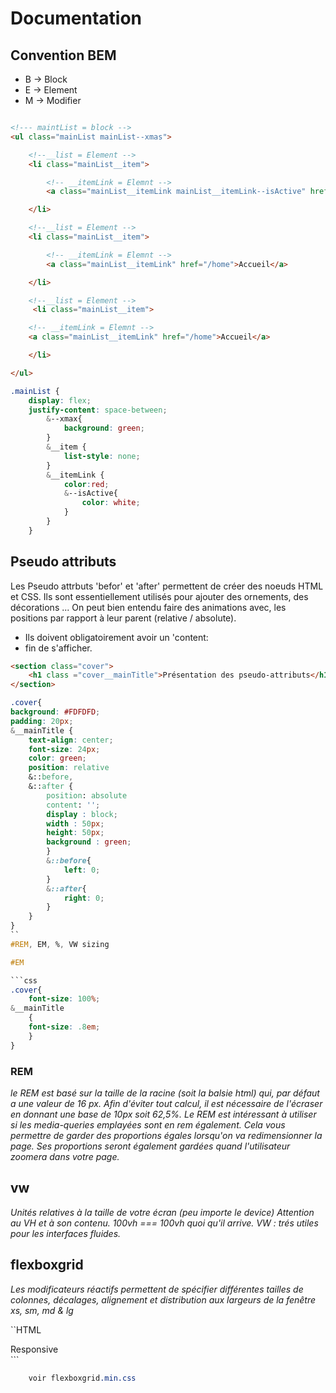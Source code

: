 # Documentation

## Convention BEM

* B -> Block
* E -> Element
* M -> Modifier


```html

<!--- maintList = block -->
<ul class="mainList mainList--xmas">

    <!--__list = Element -->
    <li class="mainList__item">

        <!-- __itemLink = Elemnt -->    
        <a class="mainList__itemLink mainList__itemLink--isActive" href="/home">Accueil</a>

    </li>

    <!--__list = Element -->
    <li class="mainList__item">

        <!-- __itemLink = Elemnt -->
        <a class="mainList__itemLink" href="/home">Accueil</a>

    </li>

    <!--__list = Element -->
     <li class="mainList__item">

    <!-- __itemLink = Elemnt -->
    <a class="mainList__itemLink" href="/home">Accueil</a>

    </li>

</ul>

```

```css
.mainList {
    display: flex;
    justify-content: space-between;
        &--xmax{
            background: green;
        }
        &__item {
            list-style: none;
        }
        &__itemLink {
            color:red;
            &--isActive{
                color: white;
            }
        }
    }

```

## Pseudo attributs

Les Pseudo attrbuts 'befor' et 'after' permettent de créer des noeuds HTML et CSS.
Ils sont essentiellement utilisés pour ajouter des ornements, des décorations ... On peut bien entendu faire des animations avec, les positions par rapport à leur parent (relative / absolute).
* Ils doivent obligatoirement avoir un 'content:
* fin de s'afficher.

```html
<section class="cover">
    <h1 class ="cover__mainTitle">Présentation des pseudo-attributs</h1>
</section>
```

```css
.cover{
background: #FDFDFD;
padding: 20px;
&__mainTitle {
    text-align: center;
    font-size: 24px;
    color: green;
    position: relative
    &::before,
    &::after {
        position: absolute
        content: '';
        display : block;
        width : 50px;
        height: 50px;
        background : green;
        }
        &::before{
            left: 0;
        }
        &::after{
            right: 0;
        }
    }  
}
``
#REM, EM, %, VW sizing

#EM

```css
.cover{
    font-size: 100%;
&__mainTitle
    {
    font-size: .8em;
    }
}
````

### REM
*le REM est basé sur la taille de la racine (soit la balsie html) qui, par défaut a une valeur de 16 px. Afin d'éviter tout calcul, il est nécessaire de l'écraser en donnant une base de 10px soit 62,5%. Le REM est intéressant à utiliser si les media-queries emplayées sont en rem également. Cela vous permettre de garder des proportions égales lorsqu'on va redimensionner la page. Ses proportions seront également gardées quand l'utilisateur zoomera dans votre page.*

## vw

*Unités relatives à la taille de votre écran (peu importe le device)
Attention au VH et à son contenu. 100vh === 100vh quoi qu'il arrive.
VW : trés utiles pour les interfaces fluides.*


## flexboxgrid

*Les modificateurs réactifs permettent de spécifier différentes tailles de colonnes, décalages, alignement et distribution aux largeurs de la fenêtre xs, sm, md & lg*

  ``HTML
  <div class="row">
      <div class="col-xs-12
                  col-sm-8
                  col-md-6
                  col-lg-4">
          <div class="box">Responsive</div>
      </div>
  </div>
```

```css
    voir flexboxgrid.min.css
```
